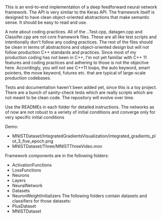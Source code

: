 This is an end-to-end implementation of a deep feedforward neural network framework. The API is very similar to the Keras API. The framework itself is designed to have clean object-oriented abstractions that make semantic sense. It should be easy to read and use.

A note about coding practices. All of the ..Test.cpp, datagen.cpp and Classifer.cpp are not core framework files. These are all like test scripts and intentionally don't follow any coding practices. The rest of the files should be clean in terms of abstractions and object-oriented design but will not follow production C++ standards and practices. Since most of my production coding has not been in C++, I'm not yet familiar with C++ 11 features and coding practices and adhering to those is not the objective here. Accordingly, you will not see C++11 loops, the auto keyword, smart pointers, the move keyword, futures etc. that are typical of large-scale production codebases.

Tests and documentation haven't been added yet, since this is a toy project. There are a bunch of sanity-check tests which are really scripts which are not meant to be clean code. The repository will evolve over time.

Use the READMEs in each folder for detailed instructions. The networks as of now are not robust to a veriety of initial conditions and converge only for very specific initial conditions

Demo:
* MNISTDataset/IntegratedGradientsVisualization/integrated_gradients_plot_3_five_epoch.png
* MNISTDataset/Three/MNISTThreeVideo.mov

Framework components are in the following folders:
* ActivationFunctions
* LossFunctions
* Neurons
* Layers
* NeuralNetwork
* Datasets
* NeuronWeightInitializers
The following folders contain datasets and classifiers for those datasets:
* PlusDataset
* MNISTDataset